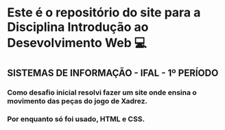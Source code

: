 # Este é o repositório do site para a Disciplina Introdução ao Desevolvimento Web :computer:
## SISTEMAS DE INFORMAÇÃO - IFAL - 1º PERÍODO

### Como desafio inicial resolvi fazer um site onde ensina o movimento das peças do jogo de Xadrez.
### Por enquanto só foi usado, HTML e CSS.
